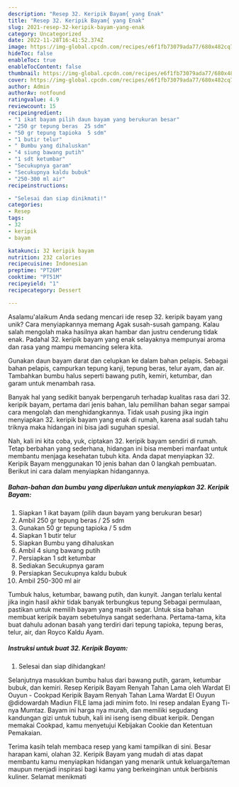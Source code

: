 ```yaml
---
description: "Resep 32. Keripik Bayam{ yang Enak"
title: "Resep 32. Keripik Bayam{ yang Enak"
slug: 2021-resep-32-keripik-bayam-yang-enak
category: Uncategorized
date: 2022-11-28T16:41:52.374Z
image: https://img-global.cpcdn.com/recipes/e6f1fb73079ada77/680x482cq70/32-keripik-bayam-foto-resep-utama.jpg
hideToc: false
enableToc: true
enableTocContent: false
thumbnail: https://img-global.cpcdn.com/recipes/e6f1fb73079ada77/680x482cq70/32-keripik-bayam-foto-resep-utama.jpg
cover: https://img-global.cpcdn.com/recipes/e6f1fb73079ada77/680x482cq70/32-keripik-bayam-foto-resep-utama.jpg
author: Admin
authorAv: notfound
ratingvalue: 4.9
reviewcount: 15
recipeingredient:
- "1 ikat bayam pilih daun bayam yang berukuran besar"
- "250 gr tepung beras  25 sdm"
- "50 gr tepung tapioka  5 sdm"
- "1 butir telur"
- " Bumbu yang dihaluskan"
- "4 siung bawang putih"
- "1 sdt ketumbar"
- "Secukupnya garam"
- "Secukupnya kaldu bubuk"
- "250-300 ml air"
recipeinstructions:

- "Selesai dan siap dinikmati!"
categories:
- Resep
tags:
- 32
- keripik
- bayam

katakunci: 32 keripik bayam 
nutrition: 232 calories
recipecuisine: Indonesian
preptime: "PT26M"
cooktime: "PT51M"
recipeyield: "1"
recipecategory: Dessert

---
```



Asalamu'alaikum Anda sedang mencari ide resep 32. keripik bayam yang unik? Cara menyiapkannya memang Agak susah-susah gampang. Kalau salah mengolah maka hasilnya akan hambar dan justru cenderung tidak enak. Padahal 32. keripik bayam yang enak selayaknya mempunyai aroma dan rasa yang mampu memancing selera kita.


Gunakan daun bayam darat dan celupkan ke dalam bahan pelapis. Sebagai bahan pelapis, campurkan tepung kanji, tepung beras, telur ayam, dan air. Tambahkan bumbu halus seperti bawang putih, kemiri, ketumbar, dan garam untuk menambah rasa.

Banyak hal yang sedikit banyak berpengaruh terhadap kualitas rasa dari 32. keripik bayam, pertama dari jenis bahan, lalu pemilihan bahan segar sampai cara mengolah dan menghidangkannya. Tidak usah pusing jika ingin menyiapkan 32. keripik bayam yang enak di rumah, karena asal sudah tahu triknya maka hidangan ini bisa jadi suguhan spesial.


Nah, kali ini kita coba, yuk, ciptakan 32. keripik bayam sendiri di rumah. Tetap berbahan yang sederhana, hidangan ini bisa memberi manfaat untuk membantu menjaga kesehatan tubuh kita. Anda dapat menyiapkan 32. Keripik Bayam menggunakan 10 jenis bahan dan 0 langkah pembuatan. Berikut ini cara dalam menyiapkan hidangannya.

<!--inarticleads1-->

##### Bahan-bahan dan bumbu yang diperlukan untuk menyiapkan 32. Keripik Bayam:

1. Siapkan 1 ikat bayam (pilih daun bayam yang berukuran besar)
1. Ambil 250 gr tepung beras / 25 sdm
1. Gunakan 50 gr tepung tapioka / 5 sdm
1. Siapkan 1 butir telur
1. Siapkan  Bumbu yang dihaluskan
1. Ambil 4 siung bawang putih
1. Persiapkan 1 sdt ketumbar
1. Sediakan Secukupnya garam
1. Persiapkan Secukupnya kaldu bubuk
1. Ambil 250-300 ml air


Tumbuk halus, ketumbar, bawang putih, dan kunyit. Jangan terlalu kental jika ingin hasil akhir tidak banyak terbungkus tepung Sebagai permulaan, pastikan untuk memilih bayam yang masih segar. Untuk sisa bahan membuat keripik bayam sebetulnya sangat sederhana. Pertama-tama, kita buat dahulu adonan basah yang terdiri dari tepung tapioka, tepung beras, telur, air, dan Royco Kaldu Ayam. 

<!--inarticleads2-->

##### Instruksi untuk buat 32. Keripik Bayam:


1. Selesai dan siap dihidangkan!

Selanjutnya masukkan bumbu halus dari bawang putih, garam, ketumbar bubuk, dan kemiri. Resep Keripik Bayam Renyah Tahan Lama oleh Wardat El Ouyun - Cookpad Keripik Bayam Renyah Tahan Lama Wardat El Ouyun @didowardah Madiun FILE lama jadi minim foto. Ini resep andalan Eyang Ti-nya Mumtaz. Bayam ini harga nya murah, dan memiliki segudang kandungan gizi untuk tubuh, kali ini iseng iseng dibuat keripik. Dengan memakai Cookpad, kamu menyetujui Kebijakan Cookie dan Ketentuan Pemakaian. 

Terima kasih telah membaca resep yang kami tampilkan di sini. Besar harapan kami, olahan 32. Keripik Bayam yang mudah di atas dapat membantu kamu menyiapkan hidangan yang menarik untuk keluarga/teman maupun menjadi inspirasi bagi kamu yang berkeinginan untuk berbisnis kuliner. Selamat menikmati
